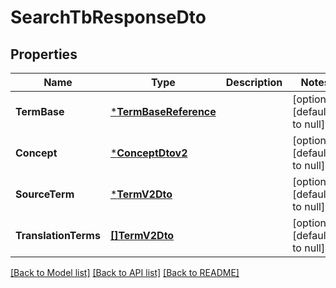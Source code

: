 # SearchTbResponseDto

## Properties
Name | Type | Description | Notes
------------ | ------------- | ------------- | -------------
**TermBase** | [***TermBaseReference**](TermBaseReference.md) |  | [optional] [default to null]
**Concept** | [***ConceptDtov2**](ConceptDtov2.md) |  | [optional] [default to null]
**SourceTerm** | [***TermV2Dto**](TermV2Dto.md) |  | [optional] [default to null]
**TranslationTerms** | [**[]TermV2Dto**](TermV2Dto.md) |  | [optional] [default to null]

[[Back to Model list]](../README.md#documentation-for-models) [[Back to API list]](../README.md#documentation-for-api-endpoints) [[Back to README]](../README.md)


